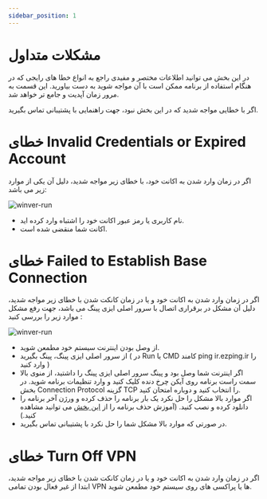 ```yaml
---
sidebar_position: 1
---
```


# مشکلات متداول

در این بخش می توانید اطلاعات مختصر و مفیدی راجع به انواع خطا های رایجی که در هنگام استفاده از برنامه ممکن است با آن مواجه شوید به دست بیاورید. این قسمت به مرور زمان آپدیت و جامع تر خواهد شد. 

اگر با خطایی مواجه شدید که در این بخش نبود، جهت راهنمایی با پشتیبانی تماس بگیرید.





# خطای Invalid Credentials or Expired Account

اگر در زمان وارد شدن به اکانت خود، با خطای زیر مواجه شدید، دلیل آن یکی از موارد زیر می باشد: 


![winver-run](./img/reset-pw-0.png)

- نام کاربری یا رمز عبور اکانت خود را اشتباه وارد کرده اید.
- اکانت شما منقضی شده است.




# خطای Failed to Establish Base Connection

اگر در زمان وارد شدن به اکانت خود و یا در زمان کانکت شدن با خطای زیر مواجه شدید، دلیل آن مشکل در برقراری اتصال با سرور اصلی ایزی پینگ می باشد، جهت رفع مشکل موارد زیر را بررسی کنید : 

![winver-run](./img/reset-pw-0.png)


- از وصل بودن اینترنت سیستم خود مطمعن شوید.
- از سرور اصلی ایزی پینگ، پینگ بگیرید ( در Run یا CMD کامند ping ir.ezping.ir را وارد کنید )
- اگر اینترنت شما وصل بود و پینگ سرور اصلی ایزی پینگ را داشتید، از منوی بالا سمت راست برنامه روی آیکن چرخ دنده کلیک کنید و وارد تنظیمات برنامه شوید. در بخش Connection Protocol گزینه TCP را انتخاب کنید و دوباره امتحان کنید.
- اگر موارد بالا مشکل را حل نکرد یک بار برنامه را حذف کرده و ورژن آخر برنامه را دانلود کرده و نصب کنید. (آموزش حذف برنامه را از [این بخش](https://docs.ezping.ir/uninstallationguide) می توانید مشاهده کنید.)
- در صورتی که موارد بالا مشکل شما را حل نکرد با پشتیبانی تماس بگیرید.



# خطای Turn Off VPN

اگر در زمان وارد شدن به اکانت خود و یا در زمان کانکت شدن با خطای زیر مواجه شدید، ابتدا از غیر فعال بودن تمامی VPN ها یا پراکسی های روی سیستم خود مطمعن شوید. 



